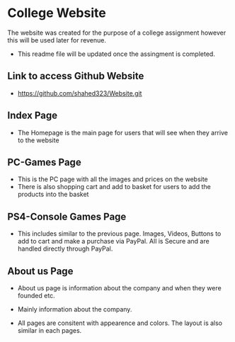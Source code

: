 # College Website

The website was created for the purpose of a college assignment however this will be used later for revenue.


* This readme file will be updated once the assingment is completed.


## Link to access Github Website 

* https://github.com/shahed323/Website.git

## Index Page

* The Homepage is the main page for users that will see when they arrive to the website 

## PC-Games Page

* This is the PC page with all the images and prices on the website
* There is also shopping cart and add to basket for users to add the products into the basket

## PS4-Console Games Page 

* This includes similar to the previous page. Images, Videos, Buttons to add to cart and make a purchase via PayPal. All is Secure and are handled directly through PayPal.

## About us Page

* About us page is information about the company and when they were founded etc. 

* Mainly information about the company. 

* All pages are consitent with appearence and colors. The layout is also similar in each pages.